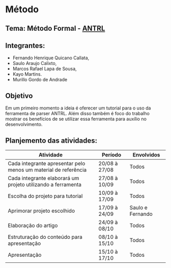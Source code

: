 # Método

## Tema: Método Formal - [ANTRL](http://www.antlr.org/)

## Integrantes:
  * Fernando Henrique Quicano Callata,
  * Saulo Araujo Calixto,
  * Marcos Rafael Lapa de Sousa,
  * Kayo Martins.
  * Murillo Gordo de Andrade
  
  ## Objetivo
  
  Em um primeiro momento a ideia é oferecer um tutorial para o uso da ferramenta de parser ANTRL. Além disso também é foco do trabalho mostrar os benefícios de se utilizar essa ferramenta para auxílio no desenvolvimento.
  
  ## Planjemento das atividades:

| Atividade  | Período | Envolvidos |
| ------------- | ------------- | ------------- |
| Cada integrante apresentar pelo menos um material de referência | 20/08 à 27/08  | Todos |
| Cada integrante elaborará um projeto utilizando a ferramenta | 27/08 à 10/09  | Todos |
| Escolha do projeto para tutorial | 10/09 à 17/09  | Todos |
| Aprimorar projeto escolhido | 17/09 à 24/09 | Saulo e Fernando |
| Elaboração do artigo | 24/09 à 08/10 | Todos |
| Estruturação do conteúdo para apresentação | 08/10 à 15/10  | Todos |
| Apresentação | 15/10 à 17/10  | Todos |
